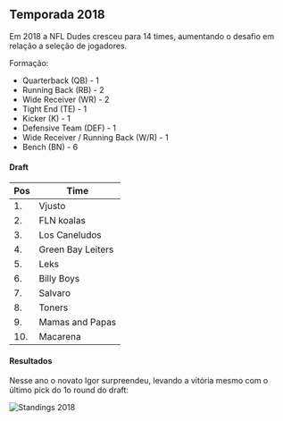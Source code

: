 ## Temporada 2018

Em 2018 a NFL Dudes cresceu para 14 times, aumentando o desafio em relação a seleção de jogadores.

Formação:

- Quarterback (QB) - 1
- Running Back (RB) - 2
- Wide Receiver (WR) - 2
- Tight End (TE) - 1
- Kicker (K) - 1
- Defensive Team (DEF) - 1
- Wide Receiver / Running Back (W/R) - 1
- Bench (BN) - 6

#### Draft 

| Pos | Time              |
| --- | ----------------- |
| 1.  | Vjusto            |
| 2.  | FLN koalas        |
| 3.  | Los Caneludos     |
| 4.  | Green Bay Leiters |
| 5.  | Leks              |
| 6.  | Billy Boys        |
| 7.  | Salvaro           |
| 8.  | Toners            |
| 9.  | Mamas and Papas   |
| 10. | Macarena          |

#### Resultados

Nesse ano o novato Igor surpreendeu, levando a vitória mesmo com o último pick do 1o round do draft:

![Standings 2018](https://antonioduarte.github.io/nfldudes/images/standings-2018.png)
